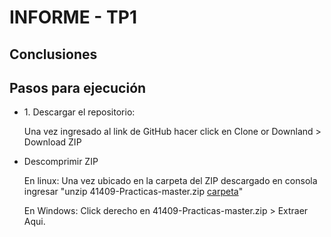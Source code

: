 ﻿# INFORME - TP1
## Conclusiones

## Pasos para ejecución
<ul>
  <li>
    1. Descargar el repositorio:
    <p> Una vez ingresado al link de GitHub hacer click en Clone or Downland > Download ZIP  </p>
  </li>
  <li>
    Descomprimir ZIP 
    <p> En linux: Una vez ubicado en la carpeta del ZIP descargado en consola ingresar "unzip 41409-Practicas-master.zip <u>carpeta</u>" </p>
    <p> En Windows: Click derecho en 41409-Practicas-master.zip > Extraer Aqui. </p>
  </li>
</ul>

